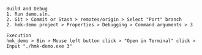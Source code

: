     Build and Debug
    1. Run demo.sln.
    2. Git > Commit or Stash > remotes/origin > Select "Port" branch
    2. hmk-demo project > Properties > Debugging > Command arguments > 3

    Execution
    hmk_demo > Bin > Mouse left button click > "Open in Terminal" click > Input "./hmk-demo.exe 3"
